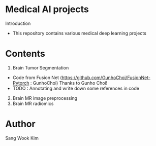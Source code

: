 # Medical AI projects
Introduction
 - This repository contains various medical deep learning projects
 
# Contents
1. Brain Tumor Segmentation
 - Code from Fusion Net (https://github.com/GunhoChoi/FusionNet-Pytorch : GunhoChoi) Thanks to Gunho Choi!
 - TODO : Annotating and write down some references in code
2. Brain MR image preprocessing
3. Brain MR radiomics

# Author
Sang Wook Kim
